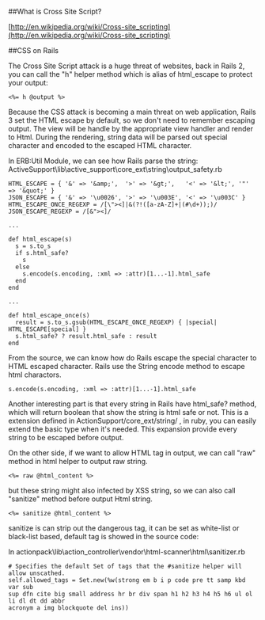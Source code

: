 ##What is Cross Site Script?

[http://en.wikipedia.org/wiki/Cross-site_scripting](http://en.wikipedia.org/wiki/Cross-site_scripting)

##CSS on Rails

The Cross Site Script attack is a huge threat of websites, back in Rails 2, you can call the "h" helper method which is alias of html_escape to protect your output:	<%= h @output %>
	Because the CSS attack is becoming a main threat on web application, Rails 3 set the HTML escape by default, so we don't need to remember escaping output. The view will be handle by the appropriate view handler and render to Html. During the rendering, string data will be parsed out special character and encoded to the escaped HTML character.
In ERB:Util Module, we can see how Rails parse the string:ActiveSupport\lib\active_support\core_ext\string\output_safety.rb	HTML_ESCAPE = { '&' => '&amp;',  '>' => '&gt;',   '<' => '&lt;', '"' => '&quot;' }
    JSON_ESCAPE = { '&' => '\u0026', '>' => '\u003E', '<' => '\u003C' }
    HTML_ESCAPE_ONCE_REGEXP = /[\"><]|&(?!([a-zA-Z]+|(#\d+));)/
    JSON_ESCAPE_REGEXP = /[&"><]/
	...
		def html_escape(s)
      s = s.to_s
      if s.html_safe?
        s
      else
        s.encode(s.encoding, :xml => :attr)[1...-1].html_safe
      end
    end
    
    ... 
    
    def html_escape_once(s)
      result = s.to_s.gsub(HTML_ESCAPE_ONCE_REGEXP) { |special| HTML_ESCAPE[special] }
      s.html_safe? ? result.html_safe : result
    end
From the source, we can know how do Rails escape the special character to HTML escaped character. 
Rails use the String encode method to escape html charactors.

	s.encode(s.encoding, :xml => :attr)[1...-1].html_safe
	Another interesting part is that every string in Rails have html_safe? method, which will return boolean that show the string is html safe or not. This is a extension defined in ActionSupport/core_ext/string/ , in ruby, you can easily extend the basic type when it's needed.
This expansion provide every string to be escaped before output.On the other side, if we want to allow HTML tag in output, we can call "raw" method in html helper to output raw string.
	<%= raw @html_content %>but these string might also infected by XSS string, so we can also call "sanitize" method before output Html string.
	<%= sanitize @html_content %>
sanitize is can strip out the dangerous tag, it can be set as white-list or black-list based, default tag is showed in the source code:
In actionpack\lib\action_controller\vendor\html-scanner\html\sanitizer.rb
	# Specifies the default Set of tags that the #sanitize helper will allow unscathed.	self.allowed_tags = Set.new(%w(strong em b i p code pre tt samp kbd var sub	sup dfn cite big small address hr br div span h1 h2 h3 h4 h5 h6 ul ol li dl dt dd abbr	acronym a img blockquote del ins))